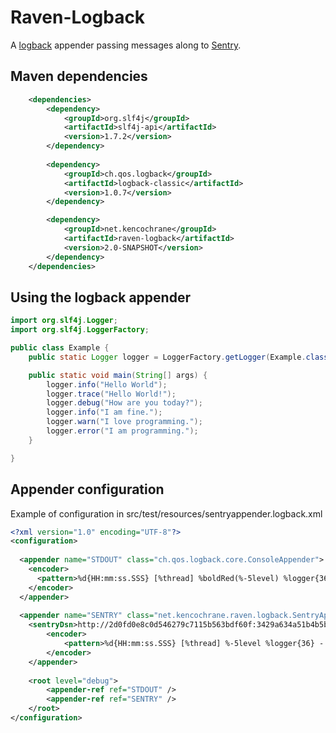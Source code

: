 # Raven-Logback
A [logback](http://logback.qos.ch/) appender passing messages along to [Sentry](http://www.getsentry.com/).

## Maven dependencies
````xml
    <dependencies>
        <dependency>
            <groupId>org.slf4j</groupId>
            <artifactId>slf4j-api</artifactId>
            <version>1.7.2</version>
        </dependency>
		
        <dependency>
            <groupId>ch.qos.logback</groupId>
            <artifactId>logback-classic</artifactId>
            <version>1.0.7</version>
        </dependency>

        <dependency>
            <groupId>net.kencochrane</groupId>
            <artifactId>raven-logback</artifactId>
            <version>2.0-SNAPSHOT</version>
        </dependency>
    </dependencies>
````

## Using the logback appender

````java
import org.slf4j.Logger;
import org.slf4j.LoggerFactory;

public class Example {
    public static Logger logger = LoggerFactory.getLogger(Example.class);

    public static void main(String[] args) {
        logger.info("Hello World");
        logger.trace("Hello World!");
        logger.debug("How are you today?");
        logger.info("I am fine.");
        logger.warn("I love programming.");
        logger.error("I am programming.");
    }

}
````

## Appender configuration
Example of configuration in src/test/resources/sentryappender.logback.xml

````xml
<?xml version="1.0" encoding="UTF-8"?>
<configuration>
 
  <appender name="STDOUT" class="ch.qos.logback.core.ConsoleAppender">
    <encoder>
      <pattern>%d{HH:mm:ss.SSS} [%thread] %boldRed(%-5level) %logger{36} - %msg%n</pattern>
 	</encoder>
  </appender>
   
  <appender name="SENTRY" class="net.kencochrane.raven.logback.SentryAppender">
    <sentryDsn>http://2d0fd0e8c0d546279c7115b563bdf60f:3429a634a51b4b5b937be06d83bc6c97@localhost:9000/1</sentryDsn>
        <encoder>
            <pattern>%d{HH:mm:ss.SSS} [%thread] %-5level %logger{36} - %msg%n</pattern>
        </encoder>
    </appender>
  	
    <root level="debug">
        <appender-ref ref="STDOUT" />
        <appender-ref ref="SENTRY" />
    </root>
</configuration>
````

